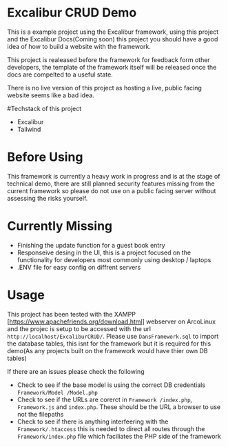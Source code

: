 # Excalibur CRUD Demo
This is a example project using the Excalibur framework, using this project and the Excalibur Docs(Coming soon) this project you should have a good idea of how to build a website with the framework.

This project is realeased before the framework for feedback form other developers, the template of the framework itself will be released once the docs are compelted to a useful state.

There is no live version of this project as hosting a live, public facing website seems like a bad idea.

#Techstack of this project
- Excalibur
- Tailwind

# Before Using
This framework is currently a heavy work in progress and is at the stage of technical demo, there are still planned security features missing from the current framework so please do not use on a public facing server without assessing the risks yourself.

# Currently Missing
- Finishing the update function for a guest book entry
- Responseive desing in the UI, this is a project focused on the functionality for developers most commonly using desktop / laptops
- .ENV file for easy config on diffrent servers

# Usage
This project has been tested with the XAMPP [https://www.apachefriends.org/download.html] webserver on ArcoLinux and the projec is setup to be accessed with the url ```http://localhost/ExcaliburCRUD/```. Please use `DansFramework.sql` to import the database tables, this isnt for the framework but it is required for this demo(As any projects built on the framework would have thier own DB tables)

If there are an issues please check the following
- Check to see if the base model is using the correct DB credentials `Framework/Model
/Model.php`
- Check to see if the URLs are corerct in `Framework
/index.php`, `Framework.js` and `index.php`. These should be the URL a browser to use not the filepaths
- Check to see if there is anything interfeering with the `Framework/.htaccess` this is needed to direct all routes through the `Framework/index.php` file which faciliates the PHP side of the framework
